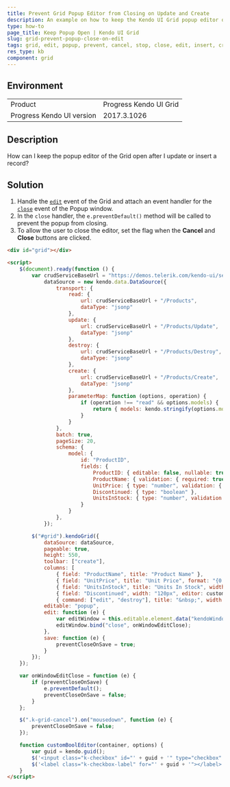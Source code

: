 ```yaml
---
title: Prevent Grid Popup Editor from Closing on Update and Create
description: An example on how to keep the Kendo UI Grid popup editor open after an update is finished.
type: how-to
page_title: Keep Popup Open | Kendo UI Grid
slug: grid-prevent-popup-close-on-edit
tags: grid, edit, popup, prevent, cancel, stop, close, edit, insert, create, modal, reopen, keep, open
res_type: kb
component: grid
---
```


## Environment

<table>
 <tr>
  <td>Product</td>
  <td>Progress Kendo UI Grid</td>
 </tr>
 <tr>
  <td>Progress Kendo UI version</td>
  <td>2017.3.1026</td>
 </tr>
</table>

## Description

How can I keep the popup editor of the Grid open after I update or insert a record?

## Solution

1. Handle the [`edit`](https://docs.telerik.com/kendo-ui/api/javascript/ui/grid/events/edit) event of the Grid and attach an event handler for the [`close`](https://docs.telerik.com/kendo-ui/api/javascript/ui/window/events/close) event of the Popup window.
1. In the `close` handler, the `e.preventDefault()` method will be called to prevent the popup from closing.
1. To allow the user to close the editor, set the flag when the **Cancel** and **Close** buttons are clicked.

```html
<div id="grid"></div>

<script>
    $(document).ready(function () {
        var crudServiceBaseUrl = "https://demos.telerik.com/kendo-ui/service",
            dataSource = new kendo.data.DataSource({
                transport: {
                    read: {
                        url: crudServiceBaseUrl + "/Products",
                        dataType: "jsonp"
                    },
                    update: {
                        url: crudServiceBaseUrl + "/Products/Update",
                        dataType: "jsonp"
                    },
                    destroy: {
                        url: crudServiceBaseUrl + "/Products/Destroy",
                        dataType: "jsonp"
                    },
                    create: {
                        url: crudServiceBaseUrl + "/Products/Create",
                        dataType: "jsonp"
                    },
                    parameterMap: function (options, operation) {
                        if (operation !== "read" && options.models) {
                            return { models: kendo.stringify(options.models) };
                        }
                    }
                },
                batch: true,
                pageSize: 20,
                schema: {
                    model: {
                        id: "ProductID",
                        fields: {
                            ProductID: { editable: false, nullable: true },
                            ProductName: { validation: { required: true } },
                            UnitPrice: { type: "number", validation: { required: true, min: 1 } },
                            Discontinued: { type: "boolean" },
                            UnitsInStock: { type: "number", validation: { min: 0, required: true } }
                        }
                    }
                },
            });

        $("#grid").kendoGrid({
            dataSource: dataSource,
            pageable: true,
            height: 550,
            toolbar: ["create"],
            columns: [
                { field: "ProductName", title: "Product Name" },
                { field: "UnitPrice", title: "Unit Price", format: "{0:c}", width: "120px" },
                { field: "UnitsInStock", title: "Units In Stock", width: "120px" },
                { field: "Discontinued", width: "120px", editor: customBoolEditor },
                { command: ["edit", "destroy"], title: "&nbsp;", width: "250px" }],
            editable: "popup",
            edit: function (e) {
                var editWindow = this.editable.element.data("kendoWindow");
                editWindow.bind("close", onWindowEditClose);
            },
            save: function (e) {
                preventCloseOnSave = true;
            }
        });
    });

    var onWindowEditClose = function (e) {
        if (preventCloseOnSave) {
            e.preventDefault();
            preventCloseOnSave = false;
        }
    };

    $(".k-grid-cancel").on("mousedown", function (e) {
        preventCloseOnSave = false;
    });

    function customBoolEditor(container, options) {
        var guid = kendo.guid();
        $('<input class="k-checkbox" id="' + guid + '" type="checkbox" name="Discontinued" data-type="boolean" data-bind="checked:Discontinued">').appendTo(container);
        $('<label class="k-checkbox-label" for="' + guid + '">​</label>').appendTo(container);
    }
</script>
```
